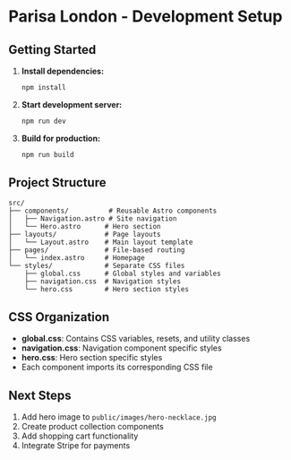 # Parisa London - Development Setup

## Getting Started

1. **Install dependencies:**
   ```bash
   npm install
   ```

2. **Start development server:**
   ```bash
   npm run dev
   ```

3. **Build for production:**
   ```bash
   npm run build
   ```

## Project Structure

```
src/
├── components/          # Reusable Astro components
│   ├── Navigation.astro # Site navigation
│   └── Hero.astro      # Hero section
├── layouts/            # Page layouts
│   └── Layout.astro    # Main layout template
├── pages/              # File-based routing
│   └── index.astro     # Homepage
└── styles/             # Separate CSS files
    ├── global.css      # Global styles and variables
    ├── navigation.css  # Navigation styles
    └── hero.css        # Hero section styles
```

## CSS Organization

- **global.css**: Contains CSS variables, resets, and utility classes
- **navigation.css**: Navigation component specific styles  
- **hero.css**: Hero section specific styles
- Each component imports its corresponding CSS file

## Next Steps

1. Add hero image to `public/images/hero-necklace.jpg`
2. Create product collection components
3. Add shopping cart functionality
4. Integrate Stripe for payments
